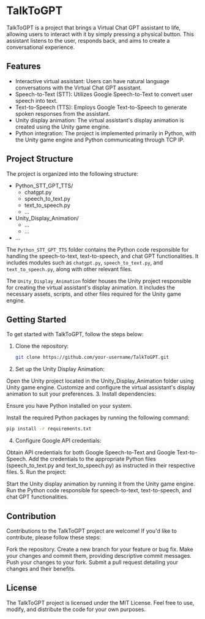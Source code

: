 # TalkToGPT

TalkToGPT is a project that brings a Virtual Chat GPT assistant to life, allowing users to interact with it by simply pressing a physical button. This assistant listens to the user, responds back, and aims to create a conversational experience.

## Features

- Interactive virtual assistant: Users can have natural language conversations with the Virtual Chat GPT assistant.
- Speech-to-Text (STT): Utilizes Google Speech-to-Text to convert user speech into text.
- Text-to-Speech (TTS): Employs Google Text-to-Speech to generate spoken responses from the assistant.
- Unity display animation: The virtual assistant's display animation is created using the Unity game engine.
- Python integration: The project is implemented primarily in Python, with the Unity game engine and Python communicating through TCP IP.

## Project Structure

The project is organized into the following structure:

- Python_STT_GPT_TTS/
  - chatgpt.py
  - speech_to_text.py
  - text_to_speech.py
  - ...
- Unity_Display_Animation/
  - ...
  - ...
- ...


The `Python_STT_GPT_TTS` folder contains the Python code responsible for handling the speech-to-text, text-to-speech, and chat GPT functionalities. It includes modules such as `chatgpt.py`, `speech_to_text.py`, and `text_to_speech.py`, along with other relevant files.

The `Unity_Display_Animation` folder houses the Unity project responsible for creating the virtual assistant's display animation. It includes the necessary assets, scripts, and other files required for the Unity game engine.

## Getting Started

To get started with TalkToGPT, follow the steps below:

1. Clone the repository:

   ```bash
   git clone https://github.com/your-username/TalkToGPT.git
   ```
2. Set up the Unity Display Animation:

Open the Unity project located in the Unity_Display_Animation folder using Unity game engine.
Customize and configure the virtual assistant's display animation to suit your preferences.
3. Install dependencies:

Ensure you have Python installed on your system.

Install the required Python packages by running the following command:
  ```bash
  pip install -r requirements.txt
  ```
4. Configure Google API credentials:

Obtain API credentials for both Google Speech-to-Text and Google Text-to-Speech.
Add the credentials to the appropriate Python files (speech_to_text.py and text_to_speech.py) as instructed in their respective files.
5. Run the project:

Start the Unity display animation by running it from the Unity game engine.
Run the Python code responsible for speech-to-text, text-to-speech, and chat GPT functionalities.

## Contribution
Contributions to the TalkToGPT project are welcome! If you'd like to contribute, please follow these steps:

Fork the repository.
Create a new branch for your feature or bug fix.
Make your changes and commit them, providing descriptive commit messages.
Push your changes to your fork.
Submit a pull request detailing your changes and their benefits.

## License
The TalkToGPT project is licensed under the MIT License. Feel free to use, modify, and distribute the code for your own purposes.
